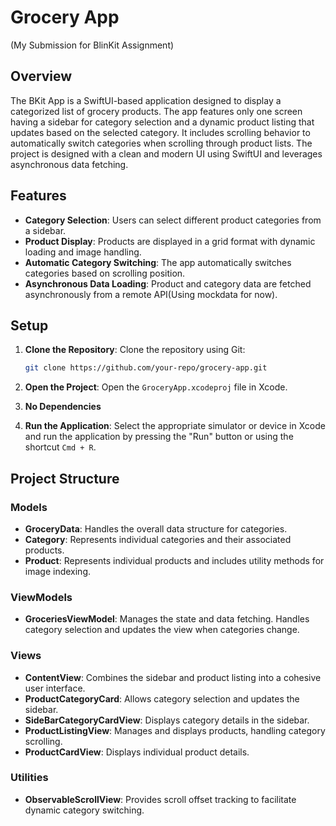 # Grocery App
(My Submission for BlinKit Assignment)

## Overview

The BKit App is a SwiftUI-based application designed to display a categorized list of grocery products. The app features only one screen having a sidebar for category selection and a dynamic product listing that updates based on the selected category. It includes scrolling behavior to automatically switch categories when scrolling through product lists. The project is designed with a clean and modern UI using SwiftUI and leverages asynchronous data fetching.

## Features

- **Category Selection**: Users can select different product categories from a sidebar.
- **Product Display**: Products are displayed in a grid format with dynamic loading and image handling.
- **Automatic Category Switching**: The app automatically switches categories based on scrolling position.
- **Asynchronous Data Loading**: Product and category data are fetched asynchronously from a remote API(Using mockdata for now).

## Setup

1. **Clone the Repository**: Clone the repository using Git:
    ```bash
    git clone https://github.com/your-repo/grocery-app.git
    ```

2. **Open the Project**: Open the `GroceryApp.xcodeproj` file in Xcode.

3. **No Dependencies**

4. **Run the Application**: Select the appropriate simulator or device in Xcode and run the application by pressing the "Run" button or using the shortcut `Cmd + R`.

## Project Structure

### Models

- **GroceryData**: Handles the overall data structure for categories.
- **Category**: Represents individual categories and their associated products.
- **Product**: Represents individual products and includes utility methods for image indexing.

### ViewModels

- **GroceriesViewModel**: Manages the state and data fetching. Handles category selection and updates the view when categories change.

### Views

- **ContentView**: Combines the sidebar and product listing into a cohesive user interface.
- **ProductCategoryCard**: Allows category selection and updates the sidebar.
- **SideBarCategoryCardView**: Displays category details in the sidebar.
- **ProductListingView**: Manages and displays products, handling category scrolling.
- **ProductCardView**: Displays individual product details.

### Utilities

- **ObservableScrollView**: Provides scroll offset tracking to facilitate dynamic category switching.
